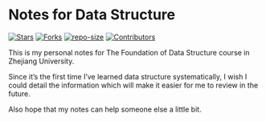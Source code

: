 # Notes for Data Structure


[![Stars](https://img.shields.io/github/stars/OE-Heart/Notes-for-Data-Structure.svg?label=Stars&style=social)](https://github.com/OE-Heart/Notes-for-Data-Structure/stargazers)
[![Forks](https://img.shields.io/github/forks/OE-Heart/Notes-for-Data-Structure.svg?label=Fork&style=social)](https://github.com/OE-Heart/Notes-for-Data-Structure/network/members)
[![repo-size](https://img.shields.io/github/repo-size/OE-Heart/Notes-for-Data-Structure.svg)]()
[![Contributors](https://img.shields.io/github/contributors/OE-Heart/Notes-for-Data-Structure.svg)](https://github.com/OE-Heart/Notes-for-Data-Structure/graphs/contributors)

This is my personal notes for The Foundation of Data Structure course in Zhejiang University.

Since it’s the first time I’ve learned data structure systematically, I wish I could detail the information which will make it easier for me to review in the future. 

Also hope that my notes can help someone else a little bit.
